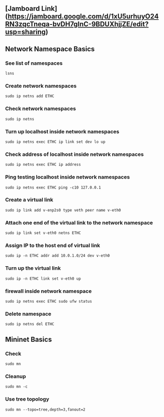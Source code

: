 ## [Jamboard Link] (https://jamboard.google.com/d/1xU5urhuyO24RN3zqcTneqa-bvDH7gInC-9BDUXhjjZE/edit?usp=sharing)

## Network Namespace Basics
### See list of namespaces
`lsns`
### Create network namespaces
`sudo ip netns add ETHC`
### Check network namespaces
`sudo ip netns`
### Turn up localhost inside network namespaces
`sudo ip netns exec ETHC ip link set dev lo up`
### Check address of localhost inside network namespaces
`sudo ip netns exec ETHC ip address`
### Ping testing localhost inside network namespaces
`sudo ip netns exec ETHC ping -c10 127.0.0.1`
### Create a virtual link
`sudo ip link add v-enp2s0 type veth peer name v-eth0`
### Attach one end of the virtual link to the network namespace
`sudo ip link set v-eth0 netns ETHC`
### Assign IP to the host end of virtual link
`sudo ip -n ETHC addr add 10.0.1.0/24 dev v-eth0`
### Turn up the virtual link
`sudo ip -n ETHC link set v-eth0 up`
### firewall inside network namespace
`sudo ip netns exec ETHC sudo ufw status`
### Delete namespace
`sudo ip netns del ETHC`


## Mininet Basics
### Check
`sudo mn`
### Cleanup
`sudo mn -c`
### Use tree topology
`sudo mn --topo=tree,depth=3,fanout=2`
